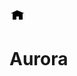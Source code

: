 <svg xmlns="https://github.com/HeartOfIrons/Aurora/blob/main/Assets/Aurora.png" viewBox="0 0 24 24" width="24" height="24"><path d="M12 2L2 7h3v10h6V12h4v5h6V7h3L12 2z"/></svg>

# Aurora
